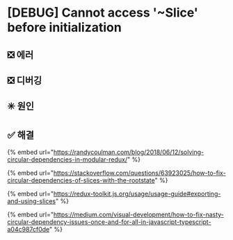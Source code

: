 # \[DEBUG] Cannot access '\~Slice' before initialization

## ❎ 에러





## ❎ 디버깅



## ✳️ 원인





## **✅ 해결**





{% embed url="https://randycoulman.com/blog/2018/06/12/solving-circular-dependencies-in-modular-redux/" %}

{% embed url="https://stackoverflow.com/questions/63923025/how-to-fix-circular-dependencies-of-slices-with-the-rootstate" %}

{% embed url="https://redux-toolkit.js.org/usage/usage-guide#exporting-and-using-slices" %}

{% embed url="https://medium.com/visual-development/how-to-fix-nasty-circular-dependency-issues-once-and-for-all-in-javascript-typescript-a04c987cf0de" %}

